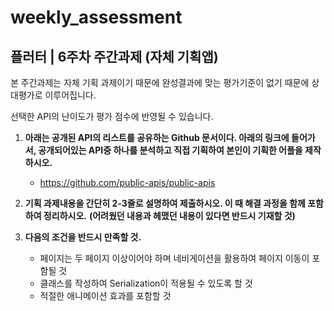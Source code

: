 # weekly_assessment

## 플러터 | 6주차 주간과제 (자체 기획앱)


본 주간과제는 자체 기획 과제이기 때문에
완성결과에 맞는 평가기준이 없기 때문에 상대평가로 이루어집니다.

선택한 API의 난이도가 평가 점수에 반영될 수 있습니다.

1. **아래는 공개된 API의 리스트를 공유하는 Github 문서이다.
아래의 링크에 들어가서, 공개되어있는 API중 하나를 분석하고 직접 기획하여 본인이 기획한 어플을 제작하시오.**
    - https://github.com/public-apis/public-apis

1. **기획 과제내용을 간단히 2-3줄로 설명하여 제출하시오.
이 때 해결 과정을 함께 포함하여 정리하시오.**
**(어려웠던 내용과 헤맸던 내용이 있다면 반드시 기재할 것)**

2. **다음의 조건을 반드시 만족할 것.**
    - 페이지는 두 페이지 이상이어야 하며 네비게이션을 활용하여 페이지 이동이 포함될 것
    - 클래스를 작성하여 Serialization이 적용될 수 있도록 할 것
    - 적절한 애니메이션 효과를 포함할 것
